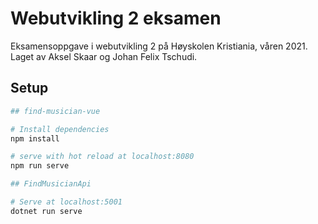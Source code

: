 # Webutvikling 2 eksamen

Eksamensoppgave i webutvikling 2 på Høyskolen Kristiania, våren 2021. 
Laget av Aksel Skaar og Johan Felix Tschudi. 


## Setup
``` bash
## find-musician-vue

# Install dependencies
npm install

# serve with hot reload at localhost:8080
npm run serve

## FindMusicianApi

# Serve at localhost:5001
dotnet run serve 
```

